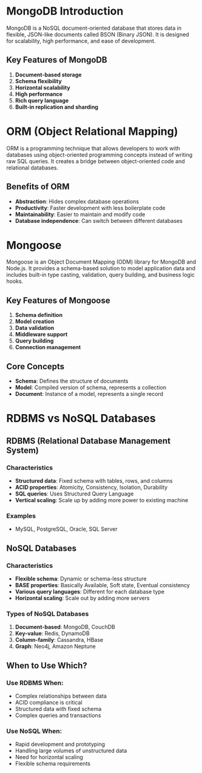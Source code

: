 # MongoDB Introduction

MongoDB is a NoSQL document-oriented database that stores data in flexible, JSON-like documents called BSON (Binary JSON). It is designed for scalability, high performance, and ease of development.

## Key Features of MongoDB

1. **Document-based storage**
2. **Schema flexibility**
3. **Horizontal scalability**
4. **High performance**
5. **Rich query language**
6. **Built-in replication and sharding**

# ORM (Object Relational Mapping)

ORM is a programming technique that allows developers to work with databases using object-oriented programming concepts instead of writing raw SQL queries. It creates a bridge between object-oriented code and relational databases.

## Benefits of ORM

- **Abstraction**: Hides complex database operations
- **Productivity**: Faster development with less boilerplate code
- **Maintainability**: Easier to maintain and modify code
- **Database independence**: Can switch between different databases

# Mongoose

Mongoose is an Object Document Mapping (ODM) library for MongoDB and Node.js. It provides a schema-based solution to model application data and includes built-in type casting, validation, query building, and business logic hooks.

## Key Features of Mongoose

1. **Schema definition**
2. **Model creation**
3. **Data validation**
4. **Middleware support**
5. **Query building**
6. **Connection management**

## Core Concepts

- **Schema**: Defines the structure of documents
- **Model**: Compiled version of schema, represents a collection
- **Document**: Instance of a model, represents a single record

# RDBMS vs NoSQL Databases

## RDBMS (Relational Database Management System)

### Characteristics
- **Structured data**: Fixed schema with tables, rows, and columns
- **ACID properties**: Atomicity, Consistency, Isolation, Durability
- **SQL queries**: Uses Structured Query Language
- **Vertical scaling**: Scale up by adding more power to existing machine

### Examples
- MySQL, PostgreSQL, Oracle, SQL Server

## NoSQL Databases

### Characteristics
- **Flexible schema**: Dynamic or schema-less structure
- **BASE properties**: Basically Available, Soft state, Eventual consistency
- **Various query languages**: Different for each database type
- **Horizontal scaling**: Scale out by adding more servers

### Types of NoSQL Databases
1. **Document-based**: MongoDB, CouchDB
2. **Key-value**: Redis, DynamoDB
3. **Column-family**: Cassandra, HBase
4. **Graph**: Neo4j, Amazon Neptune

## When to Use Which?

### Use RDBMS When:
- Complex relationships between data
- ACID compliance is critical
- Structured data with fixed schema
- Complex queries and transactions

### Use NoSQL When:
- Rapid development and prototyping
- Handling large volumes of unstructured data
- Need for horizontal scaling
- Flexible schema requirements